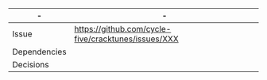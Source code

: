 | - | - |
| --- | --- |
| Issue | https://github.com/cycle-five/cracktunes/issues/XXX |
| Dependencies | |
| Decisions | |
